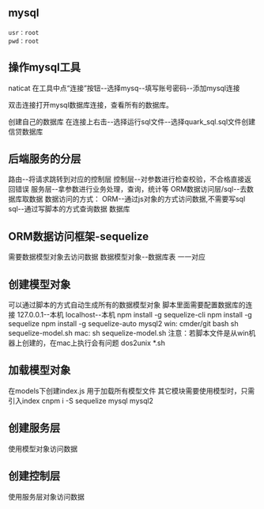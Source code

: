 ## mysql
    usr：root
    pwd：root

## 操作mysql工具
naticat
在工具中点“连接”按钮--选择mysq--填写账号密码--添加mysql连接

双击连接打开mysql数据库连接，查看所有的数据库。

创建自己的数据库
在连接上右击--选择运行sql文件--选择quark_sql.sql文件创建信贷数据库

## 后端服务的分层
路由--将请求跳转到对应的控制层
控制层--对参数进行检查校验，不合格直接返回错误
服务层--拿参数进行业务处理，查询，统计等
ORM数据访问层/sql--去数据库取数据
    数据访问的方式：
       ORM--通过js对象的方式访问数据,不需要写sql
       sql--通过写脚本的方式查询数据
数据库

## ORM数据访问框架-sequelize
需要数据模型对象去访问数据
数据模型对象--数据库表 一一对应

## 创建模型对象
可以通过脚本的方式自动生成所有的数据模型对象
脚本里面需要配置数据库的连接
127.0.0.1--本机
localhost--本机
npm install -g sequelize-cli
npm install -g sequelize
npm install -g sequelize-auto mysql2
win: cmder/git bash  sh sequelize-model.sh
mac: sh sequelize-model.sh
注意：若脚本文件是从win机器上创建的，在mac上执行会有问题 dos2unix *.sh


## 加载模型对象
在models下创建index.js 用于加载所有模型文件
其它模块需要使用模型时，只需引入index
cnpm i -S sequelize mysql mysql2

## 创建服务层
使用模型对象访问数据

## 创建控制层
使用服务层对象访问数据
